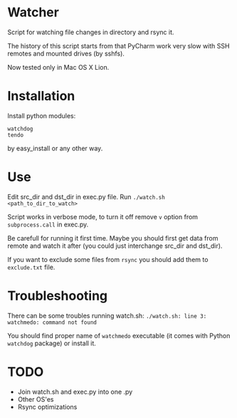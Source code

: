 Watcher
=======
Script for watching file changes in directory and rsync it.

The history of this script starts from that PyCharm work very slow with SSH remotes and mounted drives (by sshfs).

Now tested only in Mac OS X Lion.

Installation
=======

Install python modules:

	watchdog
	tendo

by easy_install or any other way.

Use
=======
Edit src_dir and dst_dir in exec.py file.
Run `./watch.sh <path_to_dir_to_watch>`

Script works in verbose mode, to turn it off remove `v` option from `subprocess.call` in exec.py.

Be carefull for running it first time. Maybe you should first get data from remote and watch it after (you could just interchange src_dir and dst_dir).

If you want to exclude some files from `rsync` you should add them to `exclude.txt` file.

Troubleshooting
======
There can be some troubles running watch.sh:
`./watch.sh: line 3: watchmedo: command not found`

You should find proper name of `watchmedo` executable (it comes with Python `watchdog` package) or install it. 

TODO
======
 * Join watch.sh and exec.py into one .py
 * Other OS'es
 * Rsync optimizations